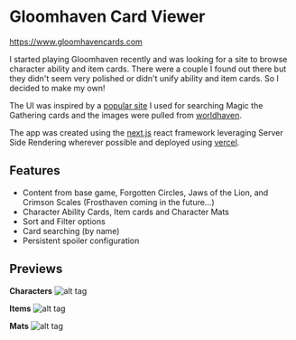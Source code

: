 # Gloomhaven Card Viewer

https://www.gloomhavencards.com

I started playing Gloomhaven recently and was looking for a site to browse character ability and item cards. There were a couple I found out there but they didn't seem very polished or didn't unify ability and item cards. So I decided to make my own!

The UI was inspired by a [popular site](https://scryfall.com/) I used for searching Magic the Gathering cards and the images were pulled from [worldhaven](https://github.com/any2cards/worldhaven).

The app was created using the [next.js](https://nextjs.org/) react framework leveraging Server Side Rendering wherever possible and deployed using [vercel](https://vercel.com/).

## Features

- Content from base game, Forgotten Circles, Jaws of the Lion, and Crimson Scales (Frosthaven coming in the future...)
- Character Ability Cards, Item cards and Character Mats
- Sort and Filter options
- Card searching (by name)
- Persistent spoiler configuration

## Previews

**Characters**
![alt tag](https://github.com/cmlenius/gloomhaven-card-viewer/blob/main/preview/characters.jpg)

**Items**
![alt tag](https://github.com/cmlenius/gloomhaven-card-viewer/blob/main/preview/items.jpg)

**Mats**
![alt tag](https://github.com/cmlenius/gloomhaven-card-viewer/blob/main/preview/mats.jpg)

